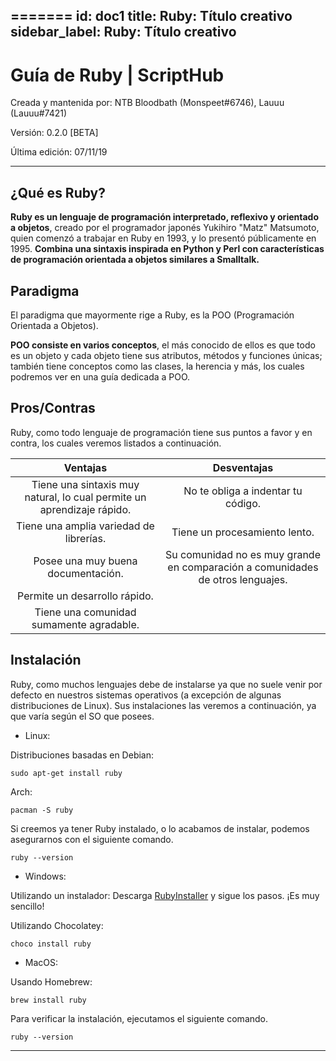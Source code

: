 
=======
id: doc1
title: Ruby: Título creativo
sidebar_label: Ruby: Título creativo
---

# Guía de Ruby | ScriptHub

Creada y mantenida por: NTB Bloodbath (Monspeet#6746), Lauuu (Lauuu#7421)

Versión: 0.2.0 [BETA]

Última edición: 07/11/19
________
## ¿Qué es Ruby?
**Ruby es un lenguaje de programación interpretado, reflexivo y orientado a objetos**, creado por el programador japonés Yukihiro "Matz" Matsumoto, quien comenzó a trabajar en Ruby en 1993, y lo presentó públicamente en 1995. **Combina una sintaxis inspirada en Python y Perl con características de programación orientada a objetos similares a Smalltalk.**

## Paradigma
El paradigma que mayormente rige a Ruby, es la POO (Programación Orientada a Objetos).

**POO consiste en varios conceptos**, el más conocido de ellos es que todo es un objeto y cada objeto tiene sus atributos, métodos y funciones únicas; también tiene conceptos como las clases, la herencia y más, los cuales podremos ver en una guía dedicada a POO.

## Pros/Contras
Ruby, como todo lenguaje de programación tiene sus puntos a favor y en contra, los cuales veremos listados a continuación.


| Ventajas | Desventajas |
|:------:|:------:|
|    Tiene una sintaxis muy natural, lo cual permite un aprendizaje rápido.    |    No te obliga a indentar tu código.    |
|    Tiene una amplia variedad de librerías.    |    Tiene un procesamiento lento.    |
|    Posee una muy buena documentación.    |     Su comunidad no es muy grande en comparación a comunidades de otros lenguajes.   |
|    Permite un desarrollo rápido.    | 
|    Tiene una comunidad sumamente agradable.    |

## Instalación
Ruby, como muchos lenguajes debe de instalarse ya que no suele venir por defecto en nuestros sistemas operativos (a excepción de algunas distribuciones de Linux). Sus instalaciones las veremos a continuación, ya que varía según el SO que posees.

* Linux:

Distribuciones basadas en Debian:
```console
sudo apt-get install ruby
```

Arch:
```console
pacman -S ruby
```

Si creemos ya tener Ruby instalado, o lo acabamos de instalar, podemos asegurarnos con el siguiente comando.
```console
ruby --version
```

* Windows:

Utilizando un instalador:
Descarga [RubyInstaller](https://rubyinstaller.org/) y sigue los pasos. ¡Es muy sencillo!

Utilizando Chocolatey:
```console
choco install ruby
```

* MacOS:

Usando Homebrew:
```console
brew install ruby
```

Para verificar la instalación, ejecutamos el siguiente comando.
```console
ruby --version
```

-------

